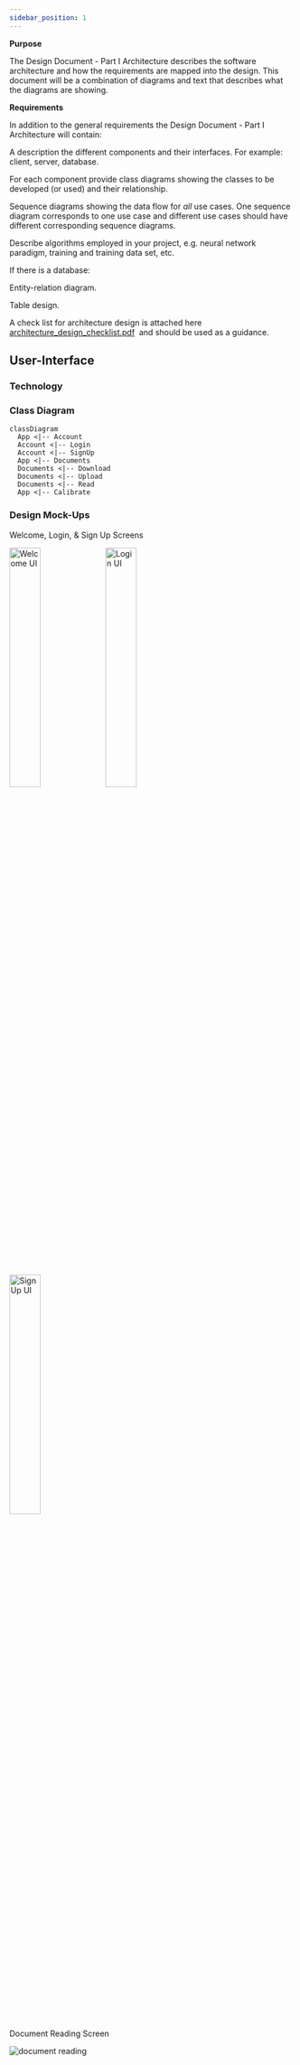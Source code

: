 ```yaml
---
sidebar_position: 1
---
```


**Purpose**

The Design Document - Part I Architecture describes the software architecture and how the requirements are mapped into the design. This document will be a combination of diagrams and text that describes what the diagrams are showing.

**Requirements**

In addition to the general requirements the Design Document - Part I Architecture will contain:

A description the different components and their interfaces. For example: client, server, database.

For each component provide class diagrams showing the classes to be developed (or used) and their relationship.

Sequence diagrams showing the data flow for _all_ use cases. One sequence diagram corresponds to one use case and different use cases should have different corresponding sequence diagrams.

Describe algorithms employed in your project, e.g. neural network paradigm, training and training data set, etc.

If there is a database:

Entity-relation diagram.

Table design.

A check list for architecture design is attached here [architecture\_design\_checklist.pdf](https://templeu.instructure.com/courses/106563/files/16928870/download?wrap=1 "architecture_design_checklist.pdf")  and should be used as a guidance.



## User-Interface

### Technology

### Class Diagram
```mermaid
classDiagram
  App <|-- Account
  Account <|-- Login
  Account <|-- SignUp
  App <|-- Documents
  Documents <|-- Download
  Documents <|-- Upload
  Documents <|-- Read
  App <|-- Calibrate
```
### Design Mock-Ups

<p>Welcome, Login, & Sign Up Screens</p>
<div>
  <img src = "https://github.com/Capstone-Projects-2024-Spring/project-synesthesia-reading-app/assets/40969165/b3638ab1-6bb3-49b0-9d51-5e4d387d55cc" alt = "Welcome UI" width = 33%/>
  <img src = "https://github.com/Capstone-Projects-2024-Spring/project-synesthesia-reading-app/assets/40969165/787e1d42-dee6-4b00-b950-56e48fb5bfb7" alt = "Login UI" width = 33%/>
  <img src = "https://github.com/Capstone-Projects-2024-Spring/project-synesthesia-reading-app/assets/40969165/a70b62d3-eb85-4af4-8a3b-7898a4d760d2" alt = "Sign Up UI" width = 33%/>
</div>
</br>
</br>

<p>Document Reading Screen</p>

![document reading](https://github.com/Capstone-Projects-2024-Spring/project-synesthesia-reading-app/assets/40969165/a75439be-f688-44e0-9563-91d7c1a74f6b)




